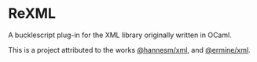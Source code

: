 # ReXML

A bucklescript plug-in for the XML library originally written in OCaml.

This is a project attributed to the works [@hannesm/xml](https://github.com/hannesm/xml), and [@ermine/xml](https://github.com/ermine/xml).
